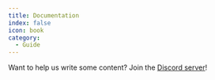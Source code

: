 ```yaml
---
title: Documentation
index: false
icon: book
category:
  - Guide
---
```


Want to help us write some content? Join the [Discord server](https://discord.gg/a2JFDUZfDn)!